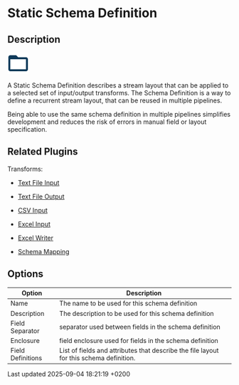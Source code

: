 <div id="header">

# Static Schema Definition

</div>

<div id="content">

<div class="sect1">

## Description

<div class="sectionbody">

<div class="paragraph">

<span class="image">![folder](/images/icons/folder.svg)</span>

</div>

<div class="paragraph">

A Static Schema Definition describes a stream layout that can be applied to a selected set of input/output transforms. The Schema Definition is a way to define a recurrent stream layout, that can be reused in multiple pipelines.

</div>

<div class="paragraph">

Being able to use the same schema definition in multiple pipelines simplifies development and reduces the risk of errors in manual field or layout specification.

</div>

</div>

</div>

<div class="sect1">

## Related Plugins

<div class="sectionbody">

<div class="paragraph">

Transforms:

</div>

<div class="ulist">

  - [Text File Input](pipeline/transforms/textfileinput.L1Bun4ueHJ)

  - [Text File Output](pipeline/transforms/textfileoutput.L1Bun4ueHJ)

  - [CSV Input](pipeline/transforms/csvinput.L1Bun4ueHJ)

  - [Excel Input](pipeline/transforms/excelinput.L1Bun4ueHJ)

  - [Excel Writer](pipeline/transforms/excelwriter.L1Bun4ueHJ)

  - [Schema Mapping](pipeline/transforms/schemamapping.L1Bun4ueHJ)

</div>

</div>

</div>

<div class="sect1">

## Options

<div class="sectionbody">

| Option            | Description                                                                             |
| ----------------- | --------------------------------------------------------------------------------------- |
| Name              | The name to be used for this schema definition                                          |
| Description       | The description to be used for this schema definition                                   |
| Field Separator   | separator used between fields in the schema definition                                  |
| Enclosure         | field enclosure used for fields in the schema definition                                |
| Field Definitions | List of fields and attributes that describe the file layout for this schema definition. |

</div>

</div>

</div>

<div id="footer">

<div id="footer-text">

Last updated 2025-09-04 18:21:19 +0200

</div>

</div>
